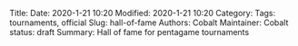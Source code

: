 Title:
Date: 2020-1-21 10:20
Modified: 2020-1-21 10:20
Category:
Tags: tournaments, official
Slug: hall-of-fame
Authors: Cobalt
Maintainer: Cobalt
status: draft
Summary: Hall of fame for pentagame tournaments

